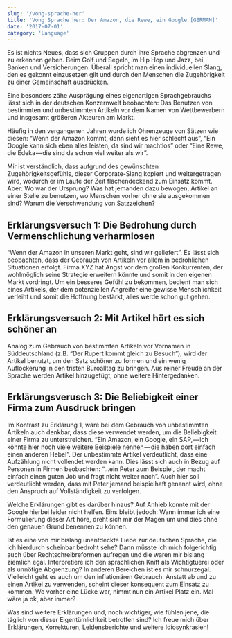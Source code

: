 ```yaml
---
slug: '/vong-sprache-her'
title: 'Vong Sprache her: Der Amazon, die Rewe, ein Google [GERMAN]'
date: '2017-07-01'
category: 'Language'
---
```


Es ist nichts Neues, dass sich Gruppen durch ihre Sprache abgrenzen und zu erkennen geben. Beim Golf und Segeln, im Hip Hop und Jazz, bei Banken und Versicherungen: Überall spricht man einen individuellen Slang, den es gekonnt einzusetzen gilt und durch den Menschen die Zugehörigkeit zu einer Gemeinschaft ausdrücken.

Eine besonders zähe Ausprägung eines eigenartigen Sprachgebrauchs lässt sich in der deutschen Konzernwelt beobachten: Das Benutzen von bestimmten und unbestimmten Artikeln vor dem Namen von Wettbewerbern und insgesamt größeren Akteuren am Markt.

Häufig in den vergangenen Jahren wurde ich Ohrenzeuge von Sätzen wie diesen: “Wenn der Amazon kommt, dann sieht es hier schlecht aus”, “Ein Google kann sich eben alles leisten, da sind wir machtlos” oder “Eine Rewe, die Edeka — die sind da schon viel weiter als wir”.

Mir ist verständlich, dass aufgrund des gewünschten Zugehörigkeitsgefühls, dieser Corporate-Slang kopiert und weitergetragen wird, wodurch er im Laufe der Zeit flächendeckend zum Einsatz kommt. Aber: Wo war der Ursprung? Was hat jemanden dazu bewogen, Artikel an einer Stelle zu benutzen, wo Menschen vorher ohne sie ausgekommen sind? Warum die Verschwendung von Satzzeichen?

## Erklärungsversuch 1: Die Bedrohung durch Vermenschlichung verharmlosen

“Wenn der Amazon in unseren Markt geht, sind wir geliefert”. Es lässt sich beobachten, dass der Gebrauch von Artikeln vor allem in bedrohlichen Situationen erfolgt. Firma XYZ hat Angst vor dem großen Konkurrenten, der wohlmöglich seine Strategie erweitern könnte und somit in den eigenen Markt vordringt. Um ein besseres Gefühl zu bekommen, bedient man sich eines Artikels, der dem potenziellen Angreifer eine gewisse Menschlichkeit verleiht und somit die Hoffnung bestärkt, alles werde schon gut gehen.

## Erklärungsversuch 2: Mit Artikel hört es sich schöner an

Analog zum Gebrauch von bestimmten Artikeln vor Vornamen in Süddeutschland (z.B. “Der Rupert kommt gleich zu Besuch”), wird der Artikel benutzt, um den Satz schöner zu formen und ein wenig Auflockerung in den tristen Büroalltag zu bringen. Aus reiner Freude an der Sprache werden Artikel hinzugefügt, ohne weitere Hintergedanken.

## Erklärungsverusch 3: Die Beliebigkeit einer Firma zum Ausdruck bringen

Im Kontrast zu Erklärung 1, wäre bei dem Gebrauch von unbestimmten Artikeln auch denkbar, dass diese verwendet werden, um die Beliebigkeit einer Firma zu unterstreichen. “Ein Amazon, ein Google, ein SAP, — ich könnte hier noch viele weitere Beispiele nennen — die haben dort einfach einen anderen Hebel”. Der unbestimmte Artikel verdeutlicht, dass eine Aufzählung nicht vollendet werden kann. Dies lässt sich auch in Bezug auf Personen in Firmen beobachten: “…ein Peter zum Beispiel, der macht einfach einen guten Job und fragt nicht weiter nach”. Auch hier soll verdeutlicht werden, dass mit Peter jemand beispielhaft genannt wird, ohne den Anspruch auf Vollständigkeit zu verfolgen.

Welche Erklärungen gibt es darüber hinaus? Auf Anhieb konnte mit der Google hierbei leider nicht helfen. Eins bleibt jedoch: Wann immer ich eine Formulierung dieser Art höre, dreht sich mir der Magen um und dies ohne den genauen Grund benennen zu können.

Ist es eine von mir bislang unentdeckte Liebe zur deutschen Sprache, die ich hierdurch scheinbar bedroht sehe? Dann müsste ich mich folgerichtig auch über Rechtschreibreformen aufregen und die waren mir bislang ziemlich egal. Interpretiere ich den sprachlichen Kniff als Wichtigtuerei oder als unnötige Abgrenzung? In anderen Bereichen ist es mir schnurzegal. Vielleicht geht es auch um den inflationären Gebrauch: Anstatt ab und zu einen Artikel zu verwenden, scheint dieser konsequent zum Einsatz zu kommen. Wo vorher eine Lücke war, nimmt nun ein Artikel Platz ein. Mal wäre ja ok, aber immer?

Was sind weitere Erklärungen und, noch wichtiger, wie fühlen jene, die täglich von dieser Eigentümlichkeit betroffen sind? Ich freue mich über Erklärungen, Korrekturen, Leidensberichte und weitere Idiosynkrasien!
